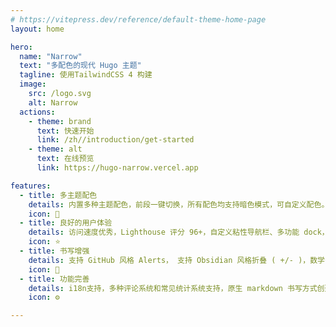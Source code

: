 ```yaml
---
# https://vitepress.dev/reference/default-theme-home-page
layout: home

hero:
  name: "Narrow"
  text: "多配色的现代 Hugo 主题"
  tagline: 使用TailwindCSS 4 构建
  image:
    src: /logo.svg
    alt: Narrow
  actions:
    - theme: brand
      text: 快速开始
      link: /zh//introduction/get-started
    - theme: alt
      text: 在线预览
      link: https://hugo-narrow.vercel.app

features:
  - title: 多主题配色
    details: 内置多种主题配色，前段一键切换，所有配色均支持暗色模式，可自定义配色。
    icon: 🌈
  - title: 良好的用户体验
    details: 访问速度优秀，Lighthouse 评分 96+，自定义粘性导航栏、多功能 dock，支持返回上一级、返回顶部、跳转评论、全局搜索、查看目录
    icon: ⭐
  - title: 书写增强
    details: 支持 GitHub 风格 Alerts， 支持 Obsidian 风格折叠 ( +/- )，数学公式和图表支持。
    icon: 📃
  - title: 功能完善
    details: i18n支持，多种评论系统和常见统计系统支持，原生 markdown 书写方式创建 justified 布局图库。
    icon: ⚙

---
```



